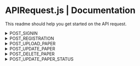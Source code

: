 # APIRequest.js | Documentation

This readme should help you get started on the API request.

<details>
<summary>POST_SIGNIN</summary>
 <br/>
 
**POST Paramaters:**

 - username
 - password
    
This constant stores the URL used for making POST requests to authenticate users during the sign-in process.

When signing in successfully, the following JSON data is the expected result.

```bash
{
    "is-success": true,         // Indicates whether the sign-in was successful (true/false).
    "user-profile": {
        "id": 1,                 // User's ID in the database, used for transactions.
        "id-number": 12345678,   // Student or faculty ID number. For students, this is required. The format depends on the backend and is displayed as is in the UI.
        "user-type": "student",  // Type of user: "faculty" or "student". Used for routing on faculty and student home pages.
        "first-name": "Bruce",   // User's first name.
        "last-name": "Wayne",    // User's last name.
        "email": "batman@dc.com" // User's email address.
    },
    "message": null              // Expected to be null when sign-in is successful.
}

```

When signing in failed, the following JSON data is the expected result.

```bash
{
    "is-success": false,
    "user-profile": null,           // Expected to be null when sign-in is unsuccessful.
    "message": "The error message"  // The error message. Please ensure simplicity and clarity.
}

```

</details>
<details>
<summary>POST_REGISTRATION</summary>
<br/>
 
**POST Paramaters:**

 - usertype - 'student' or 'faculty'. Take note that this is all in lowercase.
 - idnumber - Optional for faculty, required for student.
 - firstname
 - lastname
 - username
 - password
   
This constant stores the URL used for making POST requests to register a user account.

When registration is successfull, the following JSON data is the expected result. The expected result is similar when signing in.

```bash
{
    "is-success": true,         // Indicates whether the sign-in was successful (true/false).
    "user-profile": {
        "id": 1,                 // User's ID in the database, used for transactions.
        "id-number": 12345678,   // Student or faculty ID number. For students, this is required. The format depends on the backend and is displayed as is in the UI.
        "user-type": "student",  // Type of user: "faculty" or "student". Used for routing on faculty and student home pages.
        "first-name": "Bruce",   // User's first name.
        "last-name": "Wayne",    // User's last name.
        "email": "batman@dc.com" // User's email address.
    },
    "message": null              // Expected to be null when sign-in is successful.
}

```

When registration is failed, the following JSON data is the expected result. The expected result is also similar when signing in.

```bash
{
    "is-success": false,
    "user-profile": null,           // Expected to be null when sign-in is unsuccessful.
    "message": "The error message"  // The error message. Please ensure simplicity and clarity.
}

```

</details>
<details>
<summary>POST_UPLOAD_PAPER</summary>
<br/>
 
**POST Paramaters:**

 - userid - The user id of student in database. Take note that this is not the ID Number of the student.
 - title 
 - abstract
 - authors - Take note that this is string separated by commas. Backend should be the one to split and process this data.
 - keywords - Take note that this is string separated by commas. Backend should be the one to split and process this data.
 - pdf - Ignore this for now, do not process this.
   
This constant stores the URL used for making POST requests to upload the paper of student for approval.

When upload is successfull, the following JSON data is the expected result. 

```bash
{
  "is-success": true,
  "message": null, //error message is expected to be null if succesfull.
  "user-paper": {
    "id": 13,
    "image-url": "", // leave this empty for now.
    "title": "The PageRank citation ranking: Bringing order to the web",
    "authors": [
      { "user-id": 5, "name": "PLOS ONE" },
      { "user-id": 5, "name": "PLOS ONE" },
      //other author here...
    ],
    "date-published": "1999-01-29", //The current date in this format.
    "rates": 0,
    "likes": 0,
    "views": 0,
    "status": "pending", //This should be pending as always after uploading the paper.
    "keywords": [
      {"id": 1, "name": "PageRank"},
      {"id": 2, "name": "Google Search Algorithm"},
      //other keywords here...
    ],
    "abstract": "The abstract of this paper."
  }
}

```

When upload is failed, the following JSON data is the expected result. 

```bash
{
    "is-success": false,
    "user-paper": null,           // Expected to be null when sign-in is unsuccessful.
    "message": "The error message"  // The error message. Please ensure simplicity and clarity.
}

```

</details>

<details>
<summary>POST_UPDATE_PAPER</summary>
<br/>
 
**POST Paramaters:**

 - paperid - The id of the paper in database.
 - title 
 - abstract
 - authors - Take note that this is string separated by commas. Backend should be the one to split and process this data.
 - keywords - Take note that this is string separated by commas. Backend should be the one to split and process this data.
   
This constant stores the URL used for making POST requests to update the content of the paper of student.

When update is successfull, the following JSON data is the expected result.  Note that the result is similar to POST_UPLOAD_PAPER.

```bash
{
  "is-success": true,
  "message": null, //error message is expected to be null if succesfull.
  "user-paper": {
    "id": 13,
    "image-url": "", // leave this empty for now.
    "title": "The PageRank citation ranking: Bringing order to the web",
    "authors": [
      { "user-id": 5, "name": "PLOS ONE" },
      { "user-id": 5, "name": "PLOS ONE" },
      //other author here...
    ],
    "date-published": "1999-01-29", 
    "rates": 0,
    "likes": 0,
    "views": 0,
    "status": "pending", 
    "keywords": [
      {"id": 1, "name": "PageRank"},
      {"id": 2, "name": "Google Search Algorithm"},
      //other keywords here...
    ],
    "abstract": "The abstract of this paper."
  }
}

```

When update is failed, the following JSON data is the expected result. Note that the result is similar to POST_UPLOAD_PAPER.

```bash
{
    "is-success": false,
    "user-paper": null,           // Expected to be null when sign-in is unsuccessful.
    "message": "The error message"  // The error message. Please ensure simplicity and clarity.
}

```

</details>

<details>
<summary>POST_DELETE_PAPER</summary>
<br/>
 
**POST Paramaters:**

 - paperid - The id of the paper in database.
   
This constant stores the URL used for making POST requests to delete the paper of student.

When delete is successfull, the following JSON data is the expected result. 

```bash
{
    "is-success": true,
    "message": null //message is expected to be null on success.
}

```

When deleting paper failed, the following JSON data is the expected result. 

```bash
{
    "is-success": false,
    "message": "The error message"  // The error message. Please ensure simplicity and clarity.
}

```

</details>

<details>
<summary>POST_UPDATE_PAPER_STATUS</summary>
<br/>
 
**POST Paramaters:**

 - paperid - The id of the paper in database.
 - status - The status of the paper ('pending', 'approved', 'declined').
   
This constant stores the URL used for making POST requests to update the status of the paper of student.

When update of status is successfull, the following JSON data is the expected result. 

```bash
{
    "is-success": true,
    "message": null //message is expected to be null on success.
}

```

When deleting paper failed, the following JSON data is the expected result. 

```bash
{
    "is-success": false,
    "message": "The error message"  // The error message. Please ensure simplicity and clarity.
}

```

</details>

